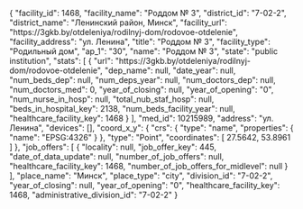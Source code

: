 {
    "facility_id": 1468,
    "facility_name": "Роддом № 3",
    "district_id": "7-02-2",
    "district_name": "Ленинский район, Минск",
    "facility_url": "https:\/\/3gkb.by\/otdeleniya\/rodilnyj-dom\/rodovoe-otdelenie",
    "facility_address": "ул. Ленина",
    "title": "Роддом № 3",
    "facility_type": "Родильный дом",
    "ap_1": "30",
    "name": "Роддом № 3",
    "state": "public institution",
    "stats": [
        {
            "url": "https:\/\/3gkb.by\/otdeleniya\/rodilnyj-dom\/rodovoe-otdelenie",
            "dep_name": null,
            "date_year": null,
            "num_beds_dep": null,
            "num_deps_year": null,
            "num_doctors_dep": null,
            "num_doctors_med": 0,
            "year_of_closing": null,
            "year_of_opening": "0",
            "num_nurse_in_hosp": null,
            "total_nub_staf_hosp": null,
            "beds_in_hospital_key": 2138,
            "num_beds_facility_year": null,
            "healthcare_facility_key": 1468
        }
    ],
    "med_id": 10215989,
    "address": "ул. Ленина",
    "devices": [],
    "coord_x_y": {
        "crs": {
            "type": "name",
            "properties": {
                "name": "EPSG:4326"
            }
        },
        "type": "Point",
        "coordinates": [
            27.5642,
            53.8961
        ]
    },
    "job_offers": [
        {
            "locality": null,
            "job_offer_key": 445,
            "date_of_data_update": null,
            "number_of_job_offers": null,
            "healthcare_facility_key": 1468,
            "number_of_job_offers_for_midlevel": null
        }
    ],
    "place_name": "Минск",
    "place_type": "city",
    "division_id": "7-02-2",
    "year_of_closing": null,
    "year_of_opening": "0",
    "healthcare_facility_key": 1468,
    "administrative_division_id": "7-02-2"
}